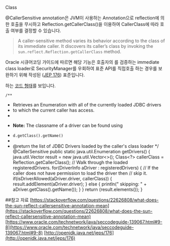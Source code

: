Class

@CallerSensitive annotation은 JVM이 사용하는 Annotation으로 reflection에 의한 호출을 무시하고 Reflection.getCallerClass()을 이용하여 CallerClass에 따라 호출 여부를 결정할 수 있습니다.
> A caller-sensitive method varies its behavior according to the class of its immediate caller. It discovers its caller’s class by invoking the `sun.reflect.Reflection.getCallerClass` method.

Oracle 시큐어코딩 가이드에 따르면 해당 기능은 호출자의 를 검증하는 immediate class loader로 SecurityManager를 우회하여 표준 API를 직접호출 하는 경우를 보완하기 위해 작성된 ([JEP 176](http://openjdk.java.net/jeps/176)) 표준입니다.

하는 [코드 형태](https://www.programcreek.com/java-api-examples/?class=sun.reflect.Reflection&method=getCallerClass)를 보입니다.

    /**
 * Retrieves an Enumeration with all of the currently loaded JDBC drivers
 * to which the current caller has access.
 *
 * <P><B>Note:</B> The classname of a driver can be found using
 * <CODE>d.getClass().getName()</CODE>
 *
 * @return the list of JDBC Drivers loaded by the caller's class loader
 */  @CallerSensitive  public  static java.util.Enumeration<Driver> getDrivers()  { java.util.Vector<Driver> result =  new java.util.Vector<>();  Class<?> callerClass =  Reflection.getCallerClass();  // Walk through the loaded registeredDrivers.  for(DriverInfo aDriver : registeredDrivers)  {  // If the caller does not have permission to load the driver then  // skip it.  if(isDriverAllowed(aDriver.driver, callerClass))  { result.addElement(aDriver.driver);  }  else  { println("    skipping: "  + aDriver.getClass().getName());  }  }  return  (result.elements());  }

##참고 자료
[https://stackoverflow.com/questions/22626808/what-does-the-sun-reflect-callersensitive-annotation-mean](https://stackoverflow.com/questions/22626808/what-does-the-sun-reflect-callersensitive-annotation-mean)
[https://www.oracle.com/technetwork/java/seccodeguide-139067.html#9-8](https://www.oracle.com/technetwork/java/seccodeguide-139067.html#9-8)
[http://openjdk.java.net/jeps/176](http://openjdk.java.net/jeps/176)
<!--stackedit_data:
eyJoaXN0b3J5IjpbLTE3NzAyMjE1MjIsMTc2Njc1NDExNywxMj
c2NzcyMjU1LDczMDk5ODExNl19
-->